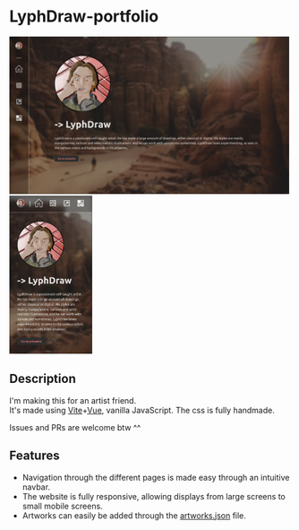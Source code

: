 # LyphDraw-portfolio

<p float="left">
    <img alt="Demo" src="./ignore/Home.png" width="500" />
    <img alt="Demo2" src="./ignore/Home-mobile.png" width="148" />
</p>

## Description
I'm making this for an artist friend.   
It's made using [Vite](https://vitejs.dev/)+[Vue](https://vuejs.org/), vanilla JavaScript. The css is fully handmade.

Issues and PRs are welcome btw ^^

## Features
- Navigation through the different pages is made easy through an intuitive navbar.
- The website is fully responsive, allowing displays from large screens to small mobile screens.
- Artworks can easily be added through the [artworks.json](./src/assets/artworks.json) file.
